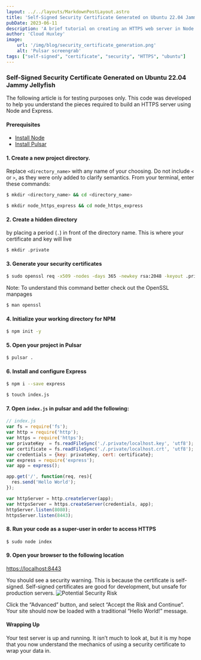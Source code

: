 ```yaml
---
layout: ../../layouts/MarkdownPostLayout.astro
title: 'Self-Signed Security Certificate Generated on Ubuntu 22.04 Jammy Jellyfish'
pubDate: 2023-06-11
description: 'A brief tutorial on creating an HTTPS web server in Node using Express.'
author: 'Cloud Huxley'
image:
    url: '/img/blog/security_certificate_generation.png'
    alt: 'Pulsar screengrab'
tags: ["self-signed", "certificate", "security", "HTTPS", "ubuntu"]
---
```

### Self-Signed Security Certificate Generated on Ubuntu 22.04 Jammy Jellyfish

The following article is for testing purposes only. This code was developed to help you understand the pieces required to build an HTTPS server using Node and Express.

#### **Prerequisites**
* [Install Node](/posts/Installing-Node-on-Ubuntu-22.04)
* [Install Pulsar](/posts/Installing-Pulsar-on-Ubuntu-22.04)

#### 1. Create a new project directory.
Replace `<directory_name>` with any name of your choosing. Do not include `<` or `>`, as they were only added to clarify semantics. From your terminal, enter these commands:</p>

```bash
$ mkdir <directory_name> && cd <directory_name>
```

```bash
$ mkdir node_https_express && cd node_https_express
```

#### 2. Create a hidden directory
by placing a period (`.`) in front of the directory name. This is where your certificate and key will live

```bash
$ mkdir .private
```

#### 3. Generate your security certificates

```bash
$ sudo openssl req -x509 -nodes -days 365 -newkey rsa:2048 -keyout .private/localhost.key -out .private/localhost.crt -subj "/C=US/ST=Washington/L=Port Angeles/O=The Huxley Cloud/CN=localhost"
```

Note: To understand this command better check out the OpenSSL manpages

```bash
$ man openssl
```

#### 4. Initialize your working directory for NPM
```bash
$ npm init -y
```

#### 5. Open your project in Pulsar
```bash
$ pulsar .
```

#### 6. Install and configure Express
```bash
$ npm i --save express
```
```bash
$ touch index.js
```

#### 7. Open `index.js` in pulsar and add the following:
```js
// index.js
var fs = require('fs');
var http = require('http');
var https = require('https');
var privateKey  = fs.readFileSync('./.private/localhost.key', 'utf8');
var certificate = fs.readFileSync('./.private/localhost.crt', 'utf8');
var credentials = {key: privateKey, cert: certificate};
var express = require('express');
var app = express();

app.get('/', function(req, res){
  res.send('Hello World');
});

var httpServer = http.createServer(app);
var httpsServer = https.createServer(credentials, app);
httpServer.listen(8080);
httpsServer.listen(8443);
```

#### 8. Run your code as a super-user in order to access HTTPS
```bash
$ sudo node index
```

#### 9. Open your browser to the following location
[https://localhost:8443](https://localhost:8443/)

You should see a security warning. This is because the certificate is self-signed. Self-signed certificates are good for development, but unsafe for production servers.
<img src="/img/blog/potential_security_risk.png" class="img-fluid" alt="Potential Security Risk"/>

Click the “Advanced” button, and select “Accept the Risk and Continue”. Your site should now be loaded with a traditional “Hello World!” message.

#### Wrapping Up
Your test server is up and running. It isn’t much to look at, but it is my hope that you now understand the mechanics of using a security certificate to wrap your data in.
